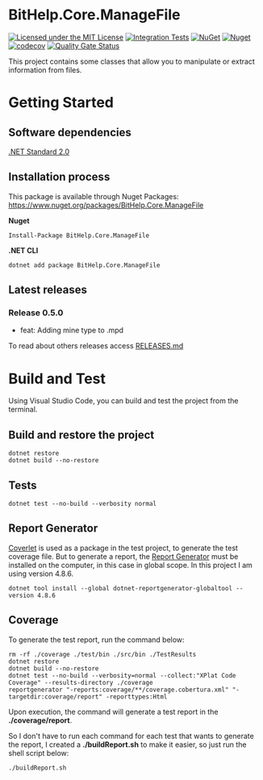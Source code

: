 # BitHelp.Core.ManageFile

[![Licensed under the MIT License](https://img.shields.io/badge/License-MIT-blue.svg)](./LICENSE)
[![Integration Tests](https://github.com/RenatoPacheco/BitHelp.Core.ManageFile/workflows/Integration%20Tests/badge.svg?branch=master)](https://github.com/RenatoPacheco/BitHelp.Core.ManageFile/actions/workflows/integration-tests.yml)
[![NuGet](https://img.shields.io/nuget/v/BitHelp.Core.ManageFile.svg)](https://nuget.org/packages/BitHelp.Core.ManageFile)
[![Nuget](https://img.shields.io/nuget/dt/BitHelp.Core.ManageFile.svg)](https://nuget.org/packages/BitHelp.Core.ManageFile)
[![codecov](https://codecov.io/gh/RenatoPacheco/BitHelp.Core.ManageFile/branch/master/graph/badge.svg?token=6YLN9GKD8X)](https://codecov.io/gh/RenatoPacheco/BitHelp.Core.ManageFile)
[![Quality Gate Status](https://sonarcloud.io/api/project_badges/measure?project=RenatoPacheco_BitHelp.Core.ManageFile&metric=alert_status)](https://sonarcloud.io/summary/new_code?id=RenatoPacheco_BitHelp.Core.ManageFile)


This project contains some classes that allow you to manipulate or extract information from files.

# Getting Started

## Software dependencies

[.NET Standard 2.0](https://docs.microsoft.com/pt-br/dotnet/standard/net-standard)

## Installation process

This package is available through Nuget Packages: https://www.nuget.org/packages/BitHelp.Core.ManageFile

**Nuget**
```
Install-Package BitHelp.Core.ManageFile
```

**.NET CLI**
```
dotnet add package BitHelp.Core.ManageFile
```

## Latest releases

### Release 0.5.0

- feat: Adding mine type to .mpd

To read about others releases access [RELEASES.md](./RELEASES.md)

# Build and Test

Using Visual Studio Code, you can build and test the project from the terminal.

## Build and restore the project

```
dotnet restore
dotnet build --no-restore
```

## Tests

```
dotnet test --no-build --verbosity normal
```

## Report Generator

[Coverlet] is used as a package in the test project, to generate the test coverage file. But to generate a report, the [Report Generator] must be installed on the computer, in this case in global scope. In this project I am using version 4.8.6.

```	
dotnet tool install --global dotnet-reportgenerator-globaltool --version 4.8.6
```

## Coverage

To generate the test report, run the command below:

```
rm -rf ./coverage ./test/bin ./src/bin ./TestResults
dotnet restore
dotnet build --no-restore
dotnet test --no-build --verbosity=normal --collect:"XPlat Code Coverage" --results-directory ./coverage
reportgenerator "-reports:coverage/**/coverage.cobertura.xml" "-targetdir:coverage/report" -reporttypes:Html
```

Upon execution, the command will generate a test report in the **./coverage/report**.

So I don't have to run each command for each test that wants to generate the report, I created a **./buildReport.sh** to make it easier, so just run the shell script below:

```	
./buildReport.sh
```

[Visual Studio]:<https://visualstudio.microsoft.com/>
[.Net Core 3.1]:<https://docs.microsoft.com/en-us/dotnet/core/whats-new/dotnet-core-3-1>
[.NET 5]:<https://docs.microsoft.com/en-us/dotnet/core/whats-new/dotnet-5>
[Report Generator]:<https://github.com/danielpalme/ReportGenerator>
[Coverlet]:<https://github.com/coverlet-coverage/coverlet>
[shields.io]:<https://shields.io/category/coverage>